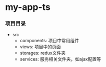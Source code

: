 <!--
 * @Descripttion: 
 * @version: 
 * @Author: liyulong
 * @Date: 2020-05-14 08:25:31
 * @LastEditors: liyulong
 * @LastEditTime: 2020-05-14 09:49:41
 -->
# my-app-ts

### 项目目录

+ src
    - components: 项目中常用组件
    - views: 项目中的页面
    - storages: redux文件夹
    - services: 服务相关文件夹，如ajax配置等